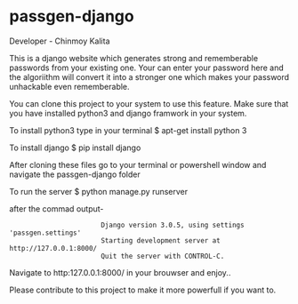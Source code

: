 # passgen-django
Developer - Chinmoy Kalita

This is a django website which generates strong and rememberable passwords from your existing one.
Your can enter your password here and the algoriithm will convert it into a stronger one which
makes your password unhackable even rememberable.

You can clone this project to your system to use this feature. 
Make sure that you have installed python3 and django framwork in your system.


To install python3 type in your terminal $ apt-get install python 3  

To install django  $ pip install django

After cloning these files  go to your terminal or powershell window and navigate the passgen-django folder

To run the server $ python manage.py runserver

after the commad output-
                           
                           Django version 3.0.5, using settings 'passgen.settings'
                           Starting development server at http://127.0.0.1:8000/
                           Quit the server with CONTROL-C.
                           
                           
Navigate to http:127.0.0.1:8000/ in your brouwser and enjoy..

Please contribute to this project to make it more powerfull if you want to.

                           
